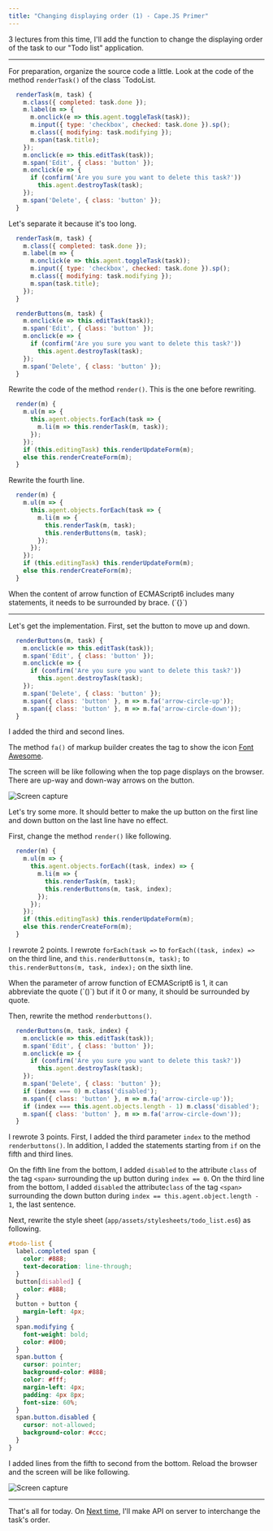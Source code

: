 ```yaml
---
title: "Changing displaying order (1) - Cape.JS Primer"
---
```


3 lectures from this time, I'll add the function to change the displaying order of the task to our "Todo list" application.

----

For preparation, organize the source code a little. Look at the code of the method `renderTask()` of the class `TodoList.

```javascript
  renderTask(m, task) {
    m.class({ completed: task.done });
    m.label(m => {
      m.onclick(e => this.agent.toggleTask(task));
      m.input({ type: 'checkbox', checked: task.done }).sp();
      m.class({ modifying: task.modifying });
      m.span(task.title);
    });
    m.onclick(e => this.editTask(task));
    m.span('Edit', { class: 'button' });
    m.onclick(e => {
      if (confirm('Are you sure you want to delete this task?'))
        this.agent.destroyTask(task);
    });
    m.span('Delete', { class: 'button' });
  }
```

Let's separate it because it's too long.

```javascript
  renderTask(m, task) {
    m.class({ completed: task.done });
    m.label(m => {
      m.onclick(e => this.agent.toggleTask(task));
      m.input({ type: 'checkbox', checked: task.done }).sp();
      m.class({ modifying: task.modifying });
      m.span(task.title);
    });
  }

  renderButtons(m, task) {
    m.onclick(e => this.editTask(task));
    m.span('Edit', { class: 'button' });
    m.onclick(e => {
      if (confirm('Are you sure you want to delete this task?'))
        this.agent.destroyTask(task);
    });
    m.span('Delete', { class: 'button' });
  }
```

Rewrite the code of the method `render()`. This is the one before rewriting.

```javascript
  render(m) {
    m.ul(m => {
      this.agent.objects.forEach(task => {
        m.li(m => this.renderTask(m, task));
      });
    });
    if (this.editingTask) this.renderUpdateForm(m);
    else this.renderCreateForm(m);
  }
```

Rewrite the fourth line.

```javascript
  render(m) {
    m.ul(m => {
      this.agent.objects.forEach(task => {
        m.li(m => {
          this.renderTask(m, task);
          this.renderButtons(m, task);
        });
      });
    });
    if (this.editingTask) this.renderUpdateForm(m);
    else this.renderCreateForm(m);
  }
```

<div class="note">
When the content of arrow function of ECMAScript6 includes many statements, it needs to be surrounded by brace. (`{}`)
</div>

----

Let's get the implementation. First, set the button to move up and down.

```javascript
  renderButtons(m, task) {
    m.onclick(e => this.editTask(task));
    m.span('Edit', { class: 'button' });
    m.onclick(e => {
      if (confirm('Are you sure you want to delete this task?'))
        this.agent.destroyTask(task);
    });
    m.span('Delete', { class: 'button' });
    m.span({ class: 'button' }, m => m.fa('arrow-circle-up'));
    m.span({ class: 'button' }, m => m.fa('arrow-circle-down'));
  }
```

I added the third and second lines.

The method `fa()` of markup builder creates the tag to show the icon [Font Awesome](https://fortawesome.github.io/Font-Awesome/).

The screen will be like following when the top page displays on the browser. There are up-way and down-way arrows on the button.

![Screen capture](/capejs/images/capejs_primer/todo_list21.png)

Let's try some more. It should better to make the up button on the first line and down button on the last line have no effect.

First, change the method `render()` like following.

```javascript
  render(m) {
    m.ul(m => {
      this.agent.objects.forEach((task, index) => {
        m.li(m => {
          this.renderTask(m, task);
          this.renderButtons(m, task, index);
        });
      });
    });
    if (this.editingTask) this.renderUpdateForm(m);
    else this.renderCreateForm(m);
  }
```

I rewrote 2 points. I rewrote `forEach(task =>` to `forEach((task, index) =>` on the third line, and `this.renderButtons(m, task);` to `this.renderButtons(m, task, index);` on the sixth line.

<div class="note">
When the parameter of arrow function of ECMAScript6 is 1, it can abbreviate the quote (`()`) but if it 0 or many, it should be surrounded by quote.
</div>

Then, rewrite the method `renderbuttons()`.

```javascript
  renderButtons(m, task, index) {
    m.onclick(e => this.editTask(task));
    m.span('Edit', { class: 'button' });
    m.onclick(e => {
      if (confirm('Are you sure you want to delete this task?'))
        this.agent.destroyTask(task);
    });
    m.span('Delete', { class: 'button' });
    if (index === 0) m.class('disabled');
    m.span({ class: 'button' }, m => m.fa('arrow-circle-up'));
    if (index === this.agent.objects.length - 1) m.class('disabled');
    m.span({ class: 'button' }, m => m.fa('arrow-circle-down'));
  }
```

I rewrote 3 points. First, I added the third parameter `index` to the method `renderbuttons()`. In addition, I added the statements starting from `if` on the fifth and third lines.

On the fifth line from the bottom, I added `disabled` to the attribute `class` of the tag `<span>` surrounding the up button during `index == 0`. On the third line from the bottom, I added `disabled` the attribute`class` of the tag `<span>` surrounding the down button during `index == this.agent.object.length - 1`, the last sentence.

Next, rewrite the style sheet (`app/assets/stylesheets/todo_list.es6`) as following.

```css
#todo-list {
  label.completed span {
    color: #888;
    text-decoration: line-through;
  }
  button[disabled] {
    color: #888;
  }
  button + button {
    margin-left: 4px;
  }
  span.modifying {
    font-weight: bold;
    color: #800;
  }
  span.button {
    cursor: pointer;
    background-color: #888;
    color: #fff;
    margin-left: 4px;
    padding: 4px 8px;
    font-size: 60%;
  }
  span.button.disabled {
    cursor: not-allowed;
    background-color: #ccc;
  }
}
```

I added lines from the fifth to second from the bottom. Reload the browser and the screen will be like following.

![Screen capture](/capejs/images/capejs_primer/todo_list22.png)

----

That's all for today. On [Next time](../21_reordering2), I'll make API on server to interchange the task's order.
